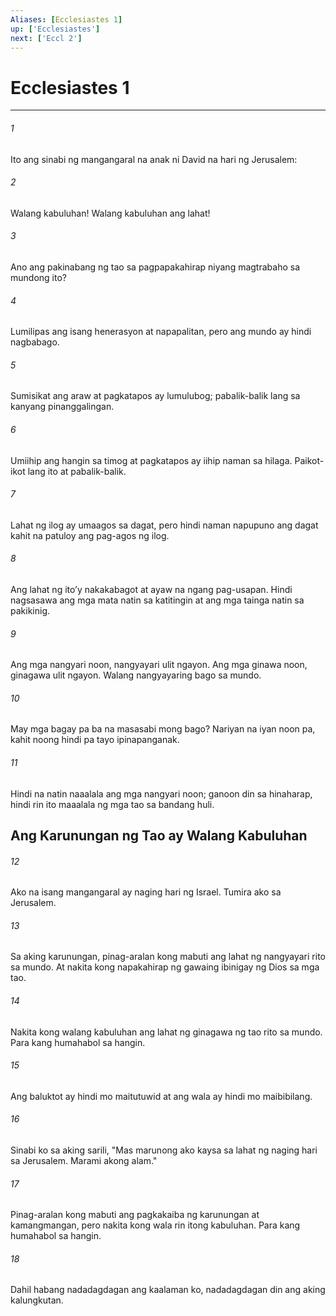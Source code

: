 ```yaml
---
Aliases: [Ecclesiastes 1]
up: ['Ecclesiastes']
next: ['Eccl 2']
---
```

# Ecclesiastes 1

***

###### 1
Ito ang sinabi ng mangangaral na anak ni David na hari ng Jerusalem: 

###### 2
Walang kabuluhan! Walang kabuluhan ang lahat! 

###### 3
Ano ang pakinabang ng tao sa pagpapakahirap niyang magtrabaho sa mundong ito? 

###### 4
Lumilipas ang isang henerasyon at napapalitan, pero ang mundo ay hindi nagbabago. 

###### 5
Sumisikat ang araw at pagkatapos ay lumulubog; pabalik-balik lang sa kanyang pinanggalingan. 

###### 6
Umiihip ang hangin sa timog at pagkatapos ay iihip naman sa hilaga. Paikot-ikot lang ito at pabalik-balik. 

###### 7
Lahat ng ilog ay umaagos sa dagat, pero hindi naman napupuno ang dagat kahit na patuloy ang pag-agos ng ilog. 

###### 8
Ang lahat ng itoʼy nakakabagot at ayaw na ngang pag-usapan. Hindi nagsasawa ang mga mata natin sa katitingin at ang mga tainga natin sa pakikinig. 

###### 9
Ang mga nangyari noon, nangyayari ulit ngayon. Ang mga ginawa noon, ginagawa ulit ngayon. Walang nangyayaring bago sa mundo. 

###### 10
May mga bagay pa ba na masasabi mong bago? Nariyan na iyan noon pa, kahit noong hindi pa tayo ipinapanganak. 

###### 11
Hindi na natin naaalala ang mga nangyari noon; ganoon din sa hinaharap, hindi rin ito maaalala ng mga tao sa bandang huli.

## Ang Karunungan ng Tao ay Walang Kabuluhan 

###### 12
Ako na isang mangangaral ay naging hari ng Israel. Tumira ako sa Jerusalem. 

###### 13
Sa aking karunungan, pinag-aralan kong mabuti ang lahat ng nangyayari rito sa mundo. At nakita kong napakahirap ng gawaing ibinigay ng Dios sa mga tao. 

###### 14
Nakita kong walang kabuluhan ang lahat ng ginagawa ng tao rito sa mundo. Para kang humahabol sa hangin. 

###### 15
Ang baluktot ay hindi mo maitutuwid at ang wala ay hindi mo maibibilang. 

###### 16
Sinabi ko sa aking sarili, "Mas marunong ako kaysa sa lahat ng naging hari sa Jerusalem. Marami akong alam." 

###### 17
Pinag-aralan kong mabuti ang pagkakaiba ng karunungan at kamangmangan, pero nakita kong wala rin itong kabuluhan. Para kang humahabol sa hangin. 

###### 18
Dahil habang nadadagdagan ang kaalaman ko, nadadagdagan din ang aking kalungkutan.
